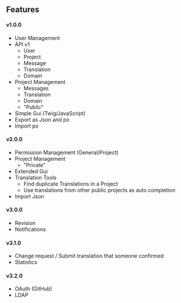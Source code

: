 ## Features


#### v1.0.0

- User Management
- API v1
  - User
  - Project
  - Message
  - Translation
  - Domain
- Project Management
  - Messages
  - Translation
  - Domain
  - "Public"
- Simple Gui (Twig/JavaScript)
- Export as Json and po
- Import po

#### v2.0.0

- Permission Management (General/Project)
- Project Management
  - "Private"
- Extended Gui
- Translation Tools
  - Find duplicate Translations in a Project
  - Use translations from other public projects as auto completion
- Import Json

#### v3.0.0

- Revision
- Notifications

#### v3.1.0

- Change request / Submit translation that someone confirmed
- Statistics

#### v3.2.0

- OAuth (GitHub)
- LDAP